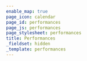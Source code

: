 ```yaml
---
enable_map: true
page_icon: calendar
page_id: performances
page_js: performances
page_stylesheet: performances
title: Performances
_fieldset: hidden
_template: performances
---
```

